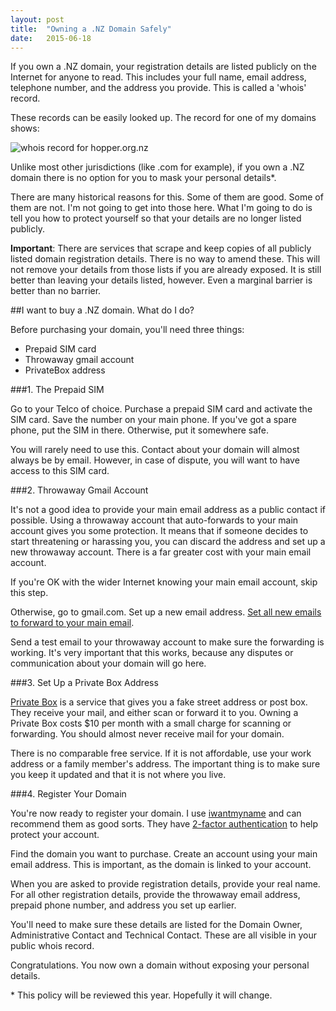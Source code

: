 ```yaml
---
layout: post
title:  "Owning a .NZ Domain Safely"
date:   2015-06-18
---
```


If you own a .NZ domain, your registration details are listed publicly on the Internet for anyone to read. This includes your full name, email address, telephone number, and the address you provide. This is called a 'whois' record.

These records can be easily looked up. The record for one of my domains shows:

<img src="{{ '/assets/img/hopperreg.png' | prepend: site.baseurl }}" alt="whois record for hopper.org.nz"> 

Unlike most other jurisdictions (like .com for example), if you own a .NZ domain there is no option for you to mask your personal details\*.

There are many historical reasons for this. Some of them are good. Some of them are not. I'm not going to get into those here. What I'm going to do is tell you how to protect yourself so that your details are no longer listed publicly.

**Important**: There are services that scrape and keep copies of all publicly listed domain registration details. There is no way to amend these. This will not remove your details from those lists if you are already exposed. It is still better than leaving your details listed, however. Even a marginal barrier is better than no barrier.

##I want to buy a .NZ domain. What do I do?

Before purchasing your domain, you'll need three things:

- Prepaid SIM card
- Throwaway gmail account
- PrivateBox address


###1. The Prepaid SIM

Go to your Telco of choice. Purchase a prepaid SIM card and activate the SIM card. Save the number on your main phone. If you've got a spare phone, put the SIM in there. Otherwise, put it somewhere safe.

You will rarely need to use this. Contact about your domain will almost always be by email. However, in case of dispute, you will want to have access to this SIM card.

###2. Throwaway Gmail Account

It's not a good idea to provide your main email address as a public contact if possible. Using a throwaway account that auto-forwards to your main account gives you some protection. It means that if someone decides to start threatening or harassing you, you can discard the address and set up a new throwaway account. There is a far greater cost with your main email account.

If you're OK with the wider Internet knowing your main email account, skip this step.

Otherwise, go to gmail.com. Set up a new email address. [Set all new emails to forward to your main email](https://support.google.com/mail/answer/10957?hl=en).

Send a test email to your throwaway account to make sure the forwarding is working. It's very important that this works, because any disputes or communication about your domain will go here.

###3. Set Up a Private Box Address

[Private Box](https://www.privatebox.co.nz/) is a service that gives you a fake street address or post box. They receive your mail, and either scan or forward it to you. Owning a Private Box costs $10 per month with a small charge for scanning or forwarding. You should almost never receive mail for your domain.

There is no comparable free service. If it is not affordable, use your work address or a family member's address. The important thing is to make sure you keep it updated and that it is not where you live.

###4. Register Your Domain

You're now ready to register your domain. I use [iwantmyname](https://iwantmyname.com) and can recommend them as good sorts. They have [2-factor authentication](http://www.cnet.com/news/two-factor-authentication-what-you-need-to-know-faq/) to help protect your account.

Find the domain you want to purchase. Create an account using your main email address. This is important, as the domain is linked to your account.

When you are asked to provide registration details, provide your real name. For all other registration details, provide the throwaway email address, prepaid phone number, and address you set up earlier.

You'll need to make sure these details are listed for the Domain Owner, Administrative Contact and Technical Contact. These are all visible in your public whois record.

Congratulations. You now own a domain without exposing your personal details.

\* This policy will be reviewed this year. Hopefully it will change.
